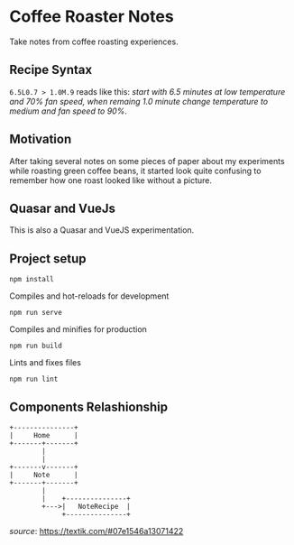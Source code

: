 # Coffee Roaster Notes

Take notes from coffee roasting experiences.

## Recipe Syntax

`6.5L0.7 > 1.0M.9` reads like this: _start with 6.5 minutes at low temperature and 70% fan speed, when remaing 1.0 minute change temperature to medium and fan speed to 90%_.

## Motivation

After taking several notes on some pieces of paper about my experiments while roasting green coffee beans, it started look quite confusing to remember how one roast looked like without a picture.

## Quasar and VueJs

This is also a Quasar and VueJS experimentation.

## Project setup
```
npm install
```

Compiles and hot-reloads for development
```
npm run serve
```

Compiles and minifies for production
```
npm run build
```

Lints and fixes files
```
npm run lint
```

## Components Relashionship

	+---------------+             
	|     Home      |             
	+-------+-------+             
	        |                     
	        |                     
	+-------v-------+             
	|     Note      |             
	+-------+-------+             
	        |                     
	        |    +---------------+
	        +--->|   NoteRecipe  |
	             +---------------+

 _source_: https://textik.com/#07e1546a13071422